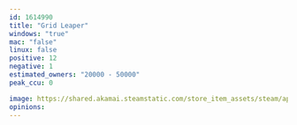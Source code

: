 ```yaml
---
id: 1614990
title: "Grid Leaper"
windows: "true"
mac: "false"
linux: false
positive: 12
negative: 1
estimated_owners: "20000 - 50000"
peak_ccu: 0

image: https://shared.akamai.steamstatic.com/store_item_assets/steam/apps/1614990/header.jpg?t=1674053230
opinions:
---
```

